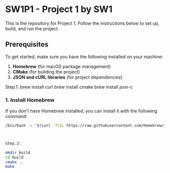 # SW1P1 - Project 1 by SW1

This is the repository for Project 1. Follow the instructions below to set up, build, and run the project.

## Prerequisites

To get started, make sure you have the following installed on your machine:

1. **Homebrew** (for macOS package management)
2. **CMake** (for building the project)
3. **JSON and cURL libraries** (for project dependencies)

Step.1:
brew install curl
brew install cmake
brew install json-c

### 1. Install Homebrew

If you don’t have Homebrew installed, you can install it with the following command:

```bash
/bin/bash -c "$(curl -fsSL https://raw.githubusercontent.com/Homebrew/install/HEAD/install.sh)"



Step.2:

mkdir build
cd build
cmake ..
make